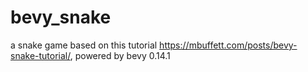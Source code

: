 # bevy_snake
a snake game based on this tutorial https://mbuffett.com/posts/bevy-snake-tutorial/, powered by bevy 0.14.1 